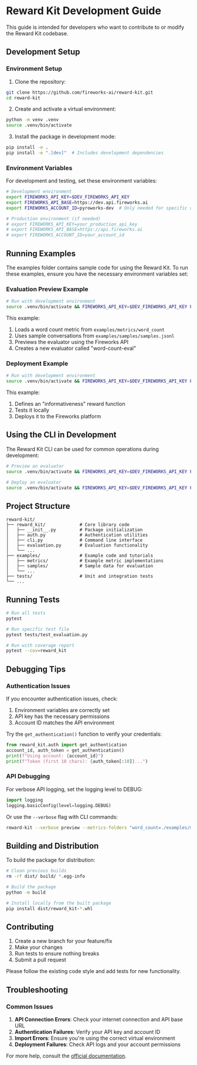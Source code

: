 # Reward Kit Development Guide

This guide is intended for developers who want to contribute to or modify the Reward Kit codebase.

## Development Setup

### Environment Setup

1. Clone the repository:

```bash
git clone https://github.com/fireworks-ai/reward-kit.git
cd reward-kit
```

2. Create and activate a virtual environment:

```bash
python -m venv .venv
source .venv/bin/activate
```

3. Install the package in development mode:

```bash
pip install -e .
pip install -e ".[dev]"  # Includes development dependencies
```

### Environment Variables

For development and testing, set these environment variables:

```bash
# Development environment
export FIREWORKS_API_KEY=$DEV_FIREWORKS_API_KEY
export FIREWORKS_API_BASE=https://dev.api.fireworks.ai
export FIREWORKS_ACCOUNT_ID=pyroworks-dev  # Only needed for specific operations

# Production environment (if needed)
# export FIREWORKS_API_KEY=your_production_api_key
# export FIREWORKS_API_BASE=https://api.fireworks.ai
# export FIREWORKS_ACCOUNT_ID=your_account_id
```

## Running Examples

The examples folder contains sample code for using the Reward Kit. To run these examples, ensure you have the necessary environment variables set:

### Evaluation Preview Example

```bash
# Run with development environment
source .venv/bin/activate && FIREWORKS_API_KEY=$DEV_FIREWORKS_API_KEY FIREWORKS_API_BASE=https://dev.api.fireworks.ai python examples/evaluation_preview_example.py
```

This example:
1. Loads a word count metric from `examples/metrics/word_count`
2. Uses sample conversations from `examples/samples/samples.jsonl`
3. Previews the evaluator using the Fireworks API
4. Creates a new evaluator called "word-count-eval"

### Deployment Example

```bash
# Run with development environment
source .venv/bin/activate && FIREWORKS_API_KEY=$DEV_FIREWORKS_API_KEY FIREWORKS_API_BASE=https://dev.api.fireworks.ai python examples/deploy_example.py
```

This example:
1. Defines an "informativeness" reward function
2. Tests it locally
3. Deploys it to the Fireworks platform

## Using the CLI in Development

The Reward Kit CLI can be used for common operations during development:

```bash
# Preview an evaluator
source .venv/bin/activate && FIREWORKS_API_KEY=$DEV_FIREWORKS_API_KEY FIREWORKS_API_BASE=https://dev.api.fireworks.ai reward-kit preview --metrics-folders "word_count=./examples/metrics/word_count" --samples ./examples/samples/samples.jsonl

# Deploy an evaluator
source .venv/bin/activate && FIREWORKS_API_KEY=$DEV_FIREWORKS_API_KEY FIREWORKS_API_BASE=https://dev.api.fireworks.ai reward-kit deploy --id my-test-evaluator --metrics-folders "word_count=./examples/metrics/word_count" --force
```

## Project Structure

```
reward-kit/
├── reward_kit/             # Core library code
│   ├── __init__.py         # Package initialization
│   ├── auth.py             # Authentication utilities
│   ├── cli.py              # Command line interface
│   ├── evaluation.py       # Evaluation functionality
│   └── ...
├── examples/               # Example code and tutorials
│   ├── metrics/            # Example metric implementations
│   ├── samples/            # Sample data for evaluation
│   └── ...
├── tests/                  # Unit and integration tests
└── ...
```

## Running Tests

```bash
# Run all tests
pytest

# Run specific test file
pytest tests/test_evaluation.py

# Run with coverage report
pytest --cov=reward_kit
```

## Debugging Tips

### Authentication Issues

If you encounter authentication issues, check:

1. Environment variables are correctly set
2. API key has the necessary permissions
3. Account ID matches the API environment

Try the `get_authentication()` function to verify your credentials:

```python
from reward_kit.auth import get_authentication
account_id, auth_token = get_authentication()
print(f"Using account: {account_id}")
print(f"Token (first 10 chars): {auth_token[:10]}...")
```

### API Debugging

For verbose API logging, set the logging level to DEBUG:

```python
import logging
logging.basicConfig(level=logging.DEBUG)
```

Or use the `--verbose` flag with CLI commands:

```bash
reward-kit --verbose preview --metrics-folders "word_count=./examples/metrics/word_count" --samples ./examples/samples/samples.jsonl
```

## Building and Distribution

To build the package for distribution:

```bash
# Clean previous builds
rm -rf dist/ build/ *.egg-info

# Build the package
python -m build

# Install locally from the built package
pip install dist/reward_kit-*.whl
```

## Contributing

1. Create a new branch for your feature/fix
2. Make your changes
3. Run tests to ensure nothing breaks
4. Submit a pull request

Please follow the existing code style and add tests for new functionality.

## Troubleshooting

### Common Issues

1. **API Connection Errors**: Check your internet connection and API base URL
2. **Authentication Failures**: Verify your API key and account ID
3. **Import Errors**: Ensure you're using the correct virtual environment
4. **Deployment Failures**: Check API logs and your account permissions

For more help, consult the [official documentation](https://github.com/fireworks-ai/reward-kit).